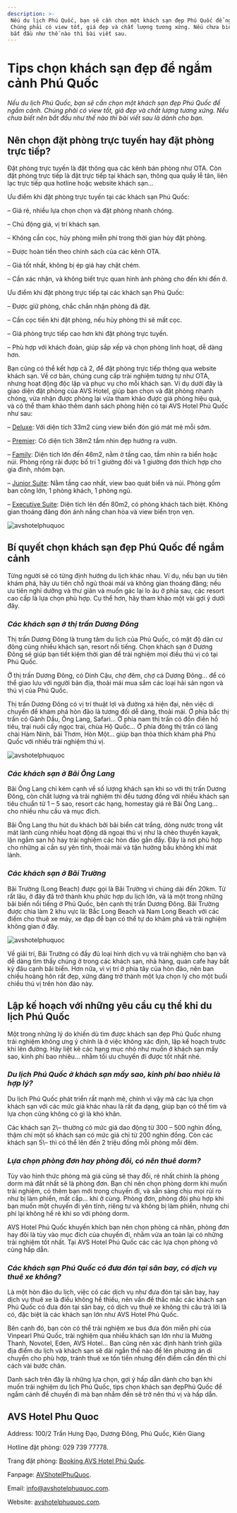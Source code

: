 ```yaml
---
description: >-
 Nếu du lịch Phú Quốc, bạn sẽ cần chọn một khách sạn đẹp Phú Quốc để ngắm cảnh.
 Chúng phải có view tốt, giá đẹp và chất lượng tương xứng. Nếu chưa biết nên
 bắt đầu như thế nào thì bài viết sau.
---
```


# Tips chọn khách sạn đẹp để ngắm cảnh Phú Quốc

_Nếu du lịch Phú Quốc, bạn sẽ cần chọn một khách sạn đẹp Phú Quốc để ngắm cảnh. Chúng phải có view tốt, giá đẹp và chất lượng tương xứng. Nếu chưa biết nên bắt đầu như thế nào thì bài viết sau là dành cho bạn._

## Nên chọn đặt phòng trực tuyến hay đặt phòng trực tiếp?

Đặt phòng trực tuyến là đặt thông qua các kênh bán phòng như OTA. Còn đặt phòng trực tiếp là đặt trực tiếp tại khách sạn, thông qua quầy lễ tân, liên lạc trực tiếp qua hotline hoặc website khách sạn…

Ưu điểm khi đặt phòng trực tuyến tại các khách sạn Phú Quốc:

– Giá rẻ, nhiều lựa chọn chọn và đặt phòng nhanh chóng.

– Chủ động giá, vị trí khách sạn.

– Không cần cọc, hủy phòng miễn phí trong thời gian hủy đặt phòng.

– Được hoàn tiền theo chính sách của các kênh OTA.

– Giá tốt nhất, không bị ép giá hay chặt chém.

– Cần xác nhận, và không biết trực quan hình ảnh phòng cho đến khi đến ở.

Ưu điểm khi đặt phòng trực tiếp tại các khách sạn Phú Quốc:

– Được giữ phòng, chắc chắn nhận phòng đã đặt.

– Cần cọc tiền khi đặt phòng, nếu hủy phòng thì sẽ mất cọc.

– Giá phòng trực tiếp cao hơn khi đặt phòng trực tuyến.

– Phù hợp với khách đoàn, giúp sắp xếp và chọn phòng linh hoạt, dễ dàng hơn.

Bạn cũng có thể kết hợp cả 2, để đặt phòng trực tiếp thông qua website khách sạn. Về cơ bản, chúng cung cấp trải nghiệm tương tự như OTA, nhưng hoạt động độc lập và phục vụ cho mỗi khách sạn. Ví dụ dưới đây là giao diện đặt phòng của AVS Hotel, giúp bạn chọn và đặt phòng nhanh chóng, vừa nhận được phòng lại vừa tham khảo được giá phòng hiệu quả, và có thể tham khảo thêm danh sách phòng hiện có tại AVS Hotel Phú Quốc như sau:

– [Deluxe](http://www.avshotelphuquoc.com/room-detail/4862/phong-deluxe): Với diện tích 33m2 cùng view biển đón gió mát mẻ mỗi sớm.

– [Premier](http://www.avshotelphuquoc.com/room-detail/4861/phong-premier): Có diện tích 38m2 tầm nhìn đẹp hướng ra vườn.

– [Family](http://www.avshotelphuquoc.com/room-detail/4860/phong-cho-gia-dinh): Diện tích lớn đến 46m2, nằm ở tầng cao, tầm nhìn ra biển hoặc núi. Phòng rộng rãi được bố trí 1 giường đôi và 1 giường đơn thích hợp cho gia đình, nhóm bạn.

– [Junior Suite](http://www.avshotelphuquoc.com/room-detail/4859/phong-junior-suite): Nằm tầng cao nhất, view bao quát biển và núi. Phòng gồm ban công lớn, 1 phòng khách, 1 phòng ngủ.

– [Executive Suite](http://www.avshotelphuquoc.com/room-detail/4859/phong-junior-suite): Diện tích lên đến 80m2, có phòng khách tách biệt. Không gian thoáng đãng đón ánh nắng chan hòa và view biển trọn vẹn.

![avshotelphuquoc](https://admin.bluejayhotelsystem.com/Uploads/images/2022-11-04.png)

## Bí quyết chọn khách sạn đẹp Phú Quốc để ngắm cảnh

Từng người sẽ có từng định hướng du lịch khác nhau. Ví dụ, nếu bạn ưu tiên khám phá, hãy ưu tiên chỗ ngủ thoải mái và không gian thoáng đãng; nếu ưu tiên nghỉ dưỡng và thư giãn và muốn gác lại lo âu ở phía sau, các resort cao cấp là lựa chọn phù hợp. Cụ thể hơn, hãy tham khảo một vài gợi ý dưới đây.

### _Các khách sạn ở thị trấn Dương Đông_

Thị trấn Dương Đông là trung tâm du lịch của Phú Quốc, có mật độ dân cư đông cùng nhiều khách sạn, resort nổi tiếng. Chọn khách sạn ở Dương Đông sẽ giúp bạn tiết kiệm thời gian để trải nghiệm mọi điều thú vị có tại Phú Quốc.

Ở thị trấn Dương Đông, có Dinh Cậu, chợ đêm, chợ cá Dương Đông… để có thể giao lưu với người bản địa, thoải mái mua sắm các loại hải sản ngon và thú vị của Phú Quốc.

Thị trấn Dương Đông có vị trí thuật lợi và đường xá hiện đại, nên việc di chuyển để khám phá hòn đảo là tương đối dễ dàng, thoải mái. Ở phía bắc thị trấn có Gành Dầu, Ông Lang, Safari… Ở phía nam thị trấn có đồn điền hồ tiêu, trại nuôi cấy ngọc trai, chùa Hộ Quốc… Ở phía đông thị trấn có làng chài Hàm Ninh, bãi Thơm, Hòn Một… giúp bạn thỏa thích khám phá Phú Quốc với nhiều trải nghiệm thú vị.

![avshotelphuquoc](https://admin.bluejayhotelsystem.com/Uploads/images/kinh-nghiem-du-lich-phu-quoc-tu-ha-noi-1\_1625736695.jpg)

### _Các khách sạn ở Bãi Ông Lang_

Bãi Ông Lang chỉ kém cạnh về số lượng khách sạn khi so với thị trấn Dương Đông, còn chất lượng và trải nghiệm thì đều tương đồng với nhiều khách sạn tiêu chuẩn từ 1 – 5 sao, resort các hạng, homestay giá rẻ Bãi Ông Lang… cho nhiều nhu cầu và mục đích.

Bãi Ông Lang thu hút du khách bởi bãi biển cát trắng, dòng nước trong vắt mát lành cùng nhiều hoạt động dã ngoại thú vị như là chèo thuyền kayak, lặn ngắm san hô hay trải nghiệm các hòn đảo gần đấy. Đây là nơi phù hợp cho những ai cần sự yên tĩnh, thoải mái và tận hưởng bầu không khí mát lành.

### _Các khách sạn ở Bãi Trường_

Bãi Trường (Long Beach) được gọi là Bãi Trường vì chúng dài đến 20km. Từ rất lâu, ở đây đã trở thành khu phức hợp du lịch lớn, và là một trong những bãi biển nổi tiếng ở Phú Quốc, bên cạnh thị trấn Dương Đông. Bãi Trường được chia làm 2 khu vực là: Bắc Long Beach và Nam Long Beach với các điểm cho thuê xe máy, xe đạp để bạn có thể tự do khám phá và trải nghiệm không gian ở đây.

![avshotelphuquoc](https://admin.bluejayhotelsystem.com/Uploads/images/kinh-nghiem-du-lich-phu-quoc-tu-ha-noi-12\_1625737203.jpg)

Về giải trí, Bãi Trường có đầy đủ loại hình dịch vụ và trải nghiệm cho bạn và dễ dàng tìm thấy chúng ở trong các khách sạn, nhà hàng, quán cafe hay bất kỳ đâu cạnh bãi biển. Hơn nữa, vì vị trí ở phía tây của hòn đảo, nên ban chiều hoàng hôn rất đẹp, xứng đáng trở thành một lựa chọn lý cho một buổi chiều thú vị trên hòn đảo này.

## Lập kế hoạch với những yêu cầu cụ thể khi du lịch Phú Quốc

Một trong những lý do khiến dù tìm được khách sạn đẹp Phú Quốc nhưng trải nghiệm không ưng ý chính là ở việc không xác định, lập kế hoạch trước khi lên đường. Hãy liệt kê các hạng mục nhỏ như muốn ở khách sạn mấy sao, kinh phí bao nhiêu… nhằm tối ưu chuyến đi được tốt nhất nhé.

### _Du lịch Phú Quốc ở khách sạn mấy sao, kinh phí bao nhiêu là hợp lý?_

Du lịch Phú Quốc phát triển rất mạnh mẽ, chính vì vậy mà các lựa chọn khách sạn với các mức giá khác nhau là rất đa dạng, giúp bạn có thể tìm và lựa chọn cũng không có gì là khó khăn.

Các khách sạn 2\– thường có mức giá dao động từ 300 – 500 nghìn đồng, thậm chí một số khách sạn có mức giá chỉ từ 200 nghìn đồng. Còn các khách sạn 5\– thì có thể lên đến 2 triệu đồng mỗi phòng mỗi đêm.

### _Lựa chọn phòng đơn hay phòng đôi, có nên thuê dorm?_

Tùy vào hình thức phòng mà giá cũng sẽ thay đổi, rẻ nhất chính là phòng dorm mà đắt nhất sẽ là phòng đơn. Bạn chỉ nên chọn phòng dorm khi muốn trải nghiệm, có thêm bạn mới trong chuyến đi, và sẵn sàng chịu mọi rủi ro như bị làm phiền, mất cắp… khi ở cùng. Phòng đơn, phòng đôi phù hợp khi bạn muốn một chuyến đi yên tĩnh, riêng tư và không bị làm phiền, nhưng chi phí lại không hề rẻ khi so với phòng dorm.

AVS Hotel Phú Quốc khuyến khích bạn nên chọn phòng cá nhân, phòng đơn hay đôi là tùy vào mục đích của chuyến đi, nhằm vừa an toàn lại có những trải nghiệm tốt nhất. Tại AVS Hotel Phú Quốc các các lựa chọn phòng vô cùng hấp dẫn.

### _Các khách sạn Phú Quốc có đưa đón tại sân bay, có dịch vụ thuê xe không?_

Là một hòn đảo du lịch, việc có các dịch vụ như đưa đón tại sân bay, hay dịch vụ thuê xe là điều không hề thiếu, nên vấn đề thắc mắc các khách sạn Phú Quốc có đưa đón tại sân bay, có dịch vụ thuê xe không thì câu trả lời là có, đặc biệt là các khách sạn lớn như AVS Hotel Phú Quốc.

Bên cạnh đó, bạn còn có thể trải nghiệm xe bus đưa đón miễn phí của Vinpearl Phú Quốc, trải nghiệm qua nhiều khách sạn lớn như là Mường Thanh, Novotel, Eden, AVS Hotel… Bạn cũng nên xác định hành trình giữa địa điểm du lịch và khách sạn sẽ dài ngắn thế nào để lên phương án di chuyển cho phù hợp, tránh thuê xe tốn tiền nhưng đến điểm cần đến thì chỉ cách vài bước chân.

Danh sách trên đây là những lựa chọn, gợi ý hấp dẫn dành cho bạn khi muốn trải nghiệm du lịch Phú Quốc, tips chọn khách sạn đẹpPhú Quốc để ngắm cảnh để chuyến đi mà bạn nhắm đến sẽ trở nên thú vị và hấp dẫn.

## AVS Hotel Phu Quoc&#x20;

Address: 100/2 Trần Hưng Đạo, Dương Đông, Phú Quốc, Kiên Giang

Hotline đặt phòng: 029 739 77778.

Trang đặt phòng: [Booking AVS Hotel Phú Quốc](https://booking.avshotelphuquoc.com/?ht=5397).

Fanpage: [AVShotelPhuQuoc](https://www.facebook.com/AVShotelPhuQuoc).

Email: info@avshotelphuquoc.com.

Website: [avshotelphuquoc.com](https://www.avshotelphuquoc.com/news-detail/4155/avshotelphuquoc.com).

